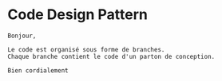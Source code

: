 # Code Design Pattern 





```
Bonjour, 

Le code est organisé sous forme de branches.
Chaque branche contient le code d'un parton de conception.

Bien cordialement

```

